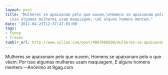 ```yaml
---
layout: post
title: "Mulheres se apaixonam pelo que ouvem,\nHomens se apaixonam pelo o que vêem.\nPor
  isso algumas mulheres usam maquiagem, \nE alguns homens mentem."
date: '2011-04-23T12:37:47-03:00'
tags:
- funny
- frases
tumblr_url: http://www.uilian.com/post/4867088508/mulheres-se-apaixonam-pelo-que-ouvem-homens-se
---
```

Mulheres se apaixonam pelo que ouvem,
Homens se apaixonam pelo o que vêem.
Por isso algumas mulheres usam maquiagem, 
E alguns homens mentem.—Anônimo at 9gag.com
